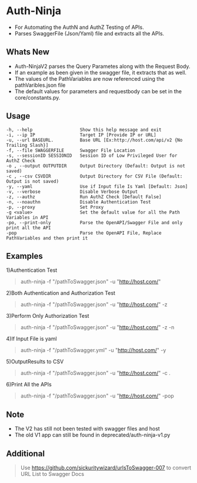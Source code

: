 # Auth-Ninja

- For Automating the AuthN and AuthZ Testing of APIs. 
- Parses SwaggerFile (Json/Yaml) file and extracts all the APIs.

## Whats New
- Auth-NinjaV2 parses the Query Parametes along with the Request Body.
- If an example as been given in the swagger file, it extracts that as well.
- The values of the PathVariables are now referenced using the pathVaribles.json file
- The default values for parameters and requestbody can be set in the core/constants.py.

## Usage
```
-h, --help                  Show this help message and exit
-i, --ip IP                 Target IP [Provide IP or URL]
-u, --url BASEURL.          Base URL [Ex:http://host.com/api/v2 {No Trailing Slash}]
-f, --file SWAGGERFILE      Swagger File Location
-s, --sessionID SESSIONID   Session ID of Low Privileged User for AuthZ Check
-o , --output OUTPUTDIR     Output Directory (Default: Output is not saved)
-c , --csv CSVDIR           Output Directory for CSV File (Default: Output is not saved)
-y, --yaml                  Use if Input file Is Yaml [Default: Json]
-v, --verbose               Disable Verbose Output
-z, --authz                 Run AuthZ Check [Default False]
-n, --noauthn               Disable Authentication Test
-p, --proxy                 Set Proxy
-g <value>                  Set the default value for all the Path Variables in API
-po, --print-only           Parse the OpenAPI/Swagger File and only print all the API
-pop                        Parse the OpenAPI File, Replace PathVariables and then print it
 ```


## Examples

1)Authentication Test
> auth-ninja -f "/pathToSwagger.json" -u "http://host.com/"

2)Both Authentication and Authorization Test
> auth-ninja -f "/pathToSwagger.json" -u "http://host.com/" -z

3)Perform Only Authorization Test
> auth-ninja -f "/pathToSwagger.json" -u "http://host.com/" -z -n

4)If Input File is yaml
> auth-ninja -f "/pathToSwagger.yml" -u "http://host.com/" -y

5)OutputResults to CSV
> auth-ninja -f "/pathToSwagger.json" -u "http://host.com/" -c .

6)Print All the APIs
> auth-ninja -f "/pathToSwagger.json" -u "http://host.com/" -pop


## Note
- The V2 has still not been tested with swagger files and host
- The old V1 app can still be found in deprecated/auth-ninja-v1.py 

## Additional
> Use https://github.com/sickuritywizard/urlsToSwagger-007 to convert URL List to Swagger Docs
